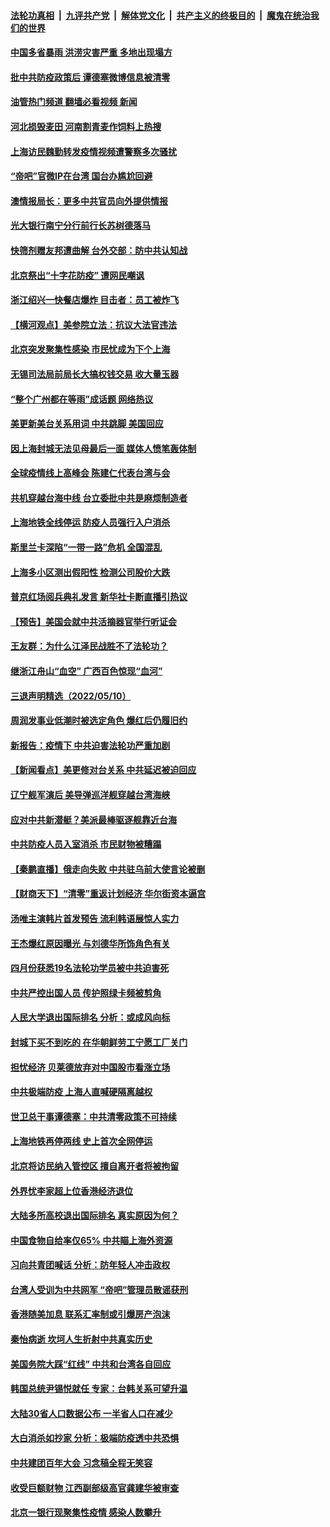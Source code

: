 ####  [法轮功真相](../../../../basic/blob/master/README.md?t=05112201) &nbsp;|&nbsp; [九评共产党](../../../../9ping.md/blob/master/README.md?t=05112201) &nbsp;|&nbsp; [解体党文化](../../../../jtdwh.md/blob/master/README.md?t=05112201)  &nbsp;|&nbsp; [共产主义的终极目的](../../../../gczydzjmd.md/blob/master/README.md?t=05112201) &nbsp;|&nbsp; [魔鬼在统治我们的世界](../../../../mgztzwmdsj.md/blob/master/README.md?t=05112201) 

#### [中国多省暴雨 洪涝灾害严重 多地出现塌方](../pages/nsc413/n13733107.md?t=05112201) 

#### [批中共防疫政策后 谭德塞微博信息被清零](../pages/nsc413/n13733099.md?t=05112201) 

#### [油管热门频道 翻墙必看视频 新闻](http://45.76.130.85:81/youtube.html?05112201)

#### [河北损毁麦田 河南割青麦作饲料上热搜](../pages/nsc413/n13733036.md?t=05112201) 

#### [上海访民魏勤转发疫情视频遭警察多次骚扰](../pages/nsc413/n13733148.md?t=05112201) 

#### [“帝吧”官微IP在台湾 国台办尴尬回避](../pages/nsc413/n13733056.md?t=05112201) 

#### [澳情报局长：更多中共官员向外提供情报](../pages/nsc413/n13732119.md?t=05112201) 

#### [光大银行南宁分行前行长苏树德落马](../pages/nsc413/n13733109.md?t=05112201) 

#### [快筛剂赠友邦遭曲解 台外交部：防中共认知战](../pages/nsc413/n13733108.md?t=05112201) 

#### [北京祭出“十字花防疫” 遭网民嘲讽](../pages/nsc413/n13733054.md?t=05112201) 

#### [浙江绍兴一快餐店爆炸 目击者：员工被炸飞](../pages/nsc413/n13733008.md?t=05112201) 

#### [【横河观点】美参院立法：抗议大法官违法](../pages/nsc413/n13732500.md?t=05112201) 

#### [北京突发聚集性感染 市民忧成为下个上海](../pages/nsc413/n13732920.md?t=05112201) 

#### [无锡司法局前局长大搞权钱交易 收大量玉器](../pages/nsc413/n13732922.md?t=05112201) 

#### [“整个广州都在等雨”成话题 网络热议](../pages/nsc413/n13732931.md?t=05112201) 

#### [美更新美台关系用词 中共跳脚 美国回应](../pages/nsc413/n13732638.md?t=05112201) 

#### [因上海封城无法见母最后一面 媒体人愤笔轰体制](../pages/nsc413/n13732917.md?t=05112201) 

#### [全球疫情线上高峰会 陈建仁代表台湾与会](../pages/nsc413/n13732801.md?t=05112201) 

#### [共机穿越台海中线 台立委批中共是麻烦制造者](../pages/nsc413/n13732803.md?t=05112201) 

#### [上海地铁全线停运 防疫人员强行入户消杀](../pages/nsc413/n13732933.md?t=05112201) 

#### [斯里兰卡深陷“一带一路”危机 全国混乱](../pages/nsc413/n13732915.md?t=05112201) 

#### [上海多小区测出假阳性 检测公司股价大跌](../pages/nsc413/n13732743.md?t=05112201) 

#### [普京红场阅兵典礼发言 新华社卡断直播引热议](../pages/nsc413/n13732502.md?t=05112201) 

#### [【预告】美国会就中共活摘器官举行听证会](../pages/nsc413/n13732843.md?t=05112201) 

#### [王友群：为什么江泽民战胜不了法轮功？](../pages/nsc413/n13732367.md?t=05112201) 


#### [继浙江舟山“血空” 广西百色惊现“血河”](../pages/nsc413/n13732745.md?t=05112201) 

#### [三退声明精选（2022/05/10）](../pages/nsc413/n13732747.md?t=05112201) 

#### [周润发事业低潮时被选定角色 爆红后仍履旧约](../pages/nsc413/n13732486.md?t=05112201) 

#### [新报告：疫情下 中共迫害法轮功严重加剧](../pages/nsc413/n13732612.md?t=05112201) 

#### [【新闻看点】美更修对台关系 中共延迟被迫回应](../pages/nsc413/n13732496.md?t=05112201) 

#### [辽宁舰军演后 美导弹巡洋舰穿越台湾海峡](../pages/nsc413/n13732460.md?t=05112201) 

#### [应对中共新潜艇？美派最棒驱逐舰靠近台海](../pages/nsc413/n13732480.md?t=05112201) 

#### [中共防疫人员入室消杀 市民财物被糟蹋](../pages/nsc413/n13732494.md?t=05112201) 

#### [【秦鹏直播】俄走向失败 中共驻乌前大使言论被删](../pages/nsc413/n13732487.md?t=05112201) 

#### [【财商天下】“清零”重返计划经济 华尔街资本逼宫](../pages/nsc413/n13732331.md?t=05112201) 

#### [汤唯主演韩片首发预告 流利韩语展惊人实力](../pages/nsc413/n13732417.md?t=05112201) 

#### [王杰爆红原因曝光 与刘德华所饰角色有关](../pages/nsc413/n13731611.md?t=05112201) 

#### [四月份获悉19名法轮功学员被中共迫害死](../pages/nsc413/n13731456.md?t=05112201) 

#### [中共严控出国人员 传护照绿卡频被剪角](../pages/nsc413/n13732392.md?t=05112201) 

#### [人民大学退出国际排名 分析：或成风向标](../pages/nsc413/n13732204.md?t=05112201) 

#### [封城下买不到吃的 在华朝鲜劳工宁愿工厂关门](../pages/nsc413/n13732368.md?t=05112201) 

#### [担忧经济 贝莱德放弃对中国股市看涨立场](../pages/nsc413/n13732374.md?t=05112201) 

#### [中共极端防疫 上海人直喊硬隔离越权](../pages/nsc413/n13732359.md?t=05112201) 

#### [世卫总干事谭德塞：中共清零政策不可持续](../pages/nsc413/n13732334.md?t=05112201) 

#### [上海地铁再停两线 史上首次全网停运](../pages/nsc413/n13732303.md?t=05112201) 

#### [北京将访民纳入管控区 擅自离开者将被拘留](../pages/nsc413/n13732205.md?t=05112201) 

#### [外界忧李家超上位香港经济退位](../pages/nsc413/n13732290.md?t=05112201) 

#### [大陆多所高校退出国际排名 真实原因为何？](../pages/nsc413/n13732079.md?t=05112201) 

#### [中国食物自给率仅65% 中共瞄上海外资源](../pages/nsc413/n13732272.md?t=05112201) 

#### [习向共青团喊话 分析：防年轻人冲击政权](../pages/nsc413/n13732150.md?t=05112201) 

#### [台湾人受训为中共网军 “帝吧”管理员散谣获刑](../pages/nsc413/n13732240.md?t=05112201) 

#### [香港随美加息 联系汇率制或引爆房产泡沫](../pages/nsc413/n13732223.md?t=05112201) 

#### [秦怡病逝 坎坷人生折射中共真实历史](../pages/nsc413/n13731405.md?t=05112201) 

#### [美国务院大踩“红线” 中共和台湾各自回应](../pages/nsc413/n13732069.md?t=05112201) 

#### [韩国总统尹锡悦就任 专家：台韩关系可望升温](../pages/nsc413/n13732002.md?t=05112201) 

#### [大陆30省人口数据公布 一半省人口在减少](../pages/nsc413/n13732036.md?t=05112201) 

#### [大白消杀如抄家 分析：极端防疫透中共恐惧](../pages/nsc413/n13732034.md?t=05112201) 

#### [中共建团百年大会 习念稿全程无笑容](../pages/nsc413/n13731854.md?t=05112201) 

#### [收受巨额财物 江西副部级高官龚建华被审查](../pages/nsc413/n13732003.md?t=05112201) 

#### [北京一银行现聚集性疫情 感染人数攀升](../pages/nsc413/n13731998.md?t=05112201) 

<img src='http://gfw-breaker.win/goodnews/indexes/nsc413.md' width='0px' height='0px'/>
